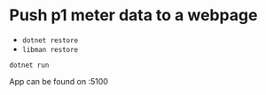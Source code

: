 # Push p1 meter data to a webpage

- `dotnet restore`
- `libman restore`

`dotnet run`

App can be found on <public ip of hosting machine>:5100